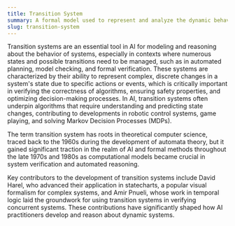 ```yaml
---
title: Transition System
summary: A formal model used to represent and analyze the dynamic behavior of systems by defining states and transitions between them based on actions or events.
slug: transition-system
---
```


Transition systems are an essential tool in AI for modeling and reasoning about the behavior of systems, especially in contexts where numerous states and possible transitions need to be managed, such as in automated planning, model checking, and formal verification. These systems are characterized by their ability to represent complex, discrete changes in a system's state due to specific actions or events, which is critically important in verifying the correctness of algorithms, ensuring safety properties, and optimizing decision-making processes. In AI, transition systems often underpin algorithms that require understanding and predicting state changes, contributing to developments in robotic control systems, game playing, and solving Markov Decision Processes (MDPs).

The term transition system has roots in theoretical computer science, traced back to the 1960s during the development of automata theory, but it gained significant traction in the realm of AI and formal methods throughout the late 1970s and 1980s as computational models became crucial in system verification and automated reasoning.

Key contributors to the development of transition systems include David Harel, who advanced their application in statecharts, a popular visual formalism for complex systems, and Amir Pnueli, whose work in temporal logic laid the groundwork for using transition systems in verifying concurrent systems. These contributions have significantly shaped how AI practitioners develop and reason about dynamic systems.